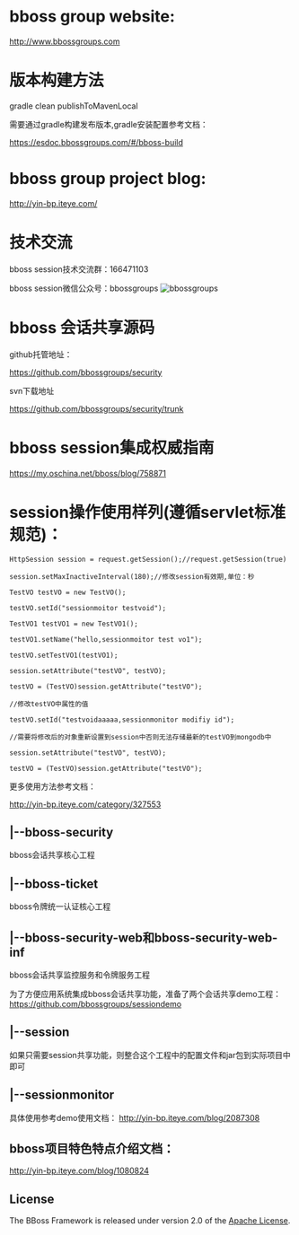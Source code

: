 ﻿# bboss group website:
http://www.bbossgroups.com

# 版本构建方法

gradle clean publishToMavenLocal

需要通过gradle构建发布版本,gradle安装配置参考文档：

https://esdoc.bbossgroups.com/#/bboss-build

# bboss group project blog:
http://yin-bp.iteye.com/
# 技术交流
bboss session技术交流群：166471103

bboss session微信公众号：bbossgroups
![bbossgroups](https://static.oschina.net/uploads/space/2017/0617/094201_QhWs_94045.jpg)


# bboss 会话共享源码
github托管地址： 

https://github.com/bbossgroups/security 

svn下载地址 

https://github.com/bbossgroups/security/trunk 

# bboss session集成权威指南
https://my.oschina.net/bboss/blog/758871

# session操作使用样列(遵循servlet标准规范)：

```
HttpSession session = request.getSession();//request.getSession(true)

session.setMaxInactiveInterval(180);//修改session有效期,单位：秒

TestVO testVO = new TestVO();

testVO.setId("sessionmoitor testvoid");

TestVO1 testVO1 = new TestVO1();

testVO1.setName("hello,sessionmoitor test vo1");

testVO.setTestVO1(testVO1);

session.setAttribute("testVO", testVO);

testVO = (TestVO)session.getAttribute("testVO");

//修改testVO中属性的值

testVO.setId("testvoidaaaaa,sessionmonitor modifiy id");

//需要将修改后的对象重新设置到session中否则无法存储最新的testVO到mongodb中

session.setAttribute("testVO", testVO);

testVO = (TestVO)session.getAttribute("testVO");

```

更多使用方法参考文档：

http://yin-bp.iteye.com/category/327553

## |--bboss-security

  bboss会话共享核心工程
  
## |--bboss-ticket

  bboss令牌统一认证核心工程  

## |--bboss-security-web和bboss-security-web-inf

bboss会话共享监控服务和令牌服务工程

为了方便应用系统集成bboss会话共享功能，准备了两个会话共享demo工程： 
https://github.com/bbossgroups/sessiondemo
 
## |--session 

如果只需要session共享功能，则整合这个工程中的配置文件和jar包到实际项目中即可 

## |--sessionmonitor

具体使用参考demo使用文档：
http://yin-bp.iteye.com/blog/2087308


## bboss项目特色特点介绍文档：
http://yin-bp.iteye.com/blog/1080824

## License

The BBoss Framework is released under version 2.0 of the [Apache License][].

[Apache License]: http://www.apache.org/licenses/LICENSE-2.0